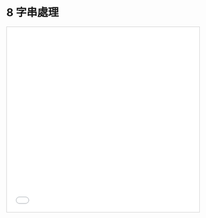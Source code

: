 # 8 字串處理

<iframe src="//www.slideshare.net/slideshow/embed_code/key/IOnmjraWXcITh8" width="595" height="485" frameborder="0" marginwidth="0" marginheight="0" scrolling="no" style="border:1px solid #CCC; border-width:1px; margin-bottom:5px; max-width: 100%;" allowfullscreen> </iframe>
